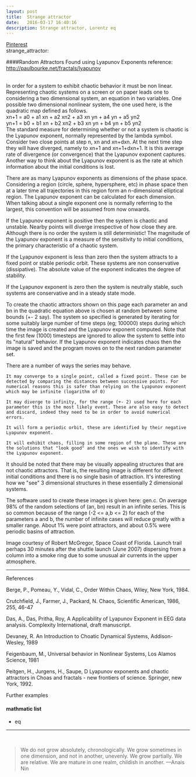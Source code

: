```yaml
---
layout: post
title:  Strange attractor 
date:   2016-03-17 16:40:16
description: Strange attractor, Lorentz eq 
---
```

 <a href="https://www.pinterest.com" target="blank">Pinterest</a><br/>
strange_attractor:
<!--
< a href="https://books.google.co.kr/books?id=mA8ih1AieaYC&pg=PA26&lpg=PA26&dq=strange+attractor++visualization&source=bl&ots=DI-cDBocDu&sig=VQ2w41Jz6zJcJinVlmZACMLqgfk&hl=ko&sa=X&ved=0ahUKEwjFxs2v_8bLAhWBs5QKHQQ8AroQ6AEIWTAL#v=onepage&q=strange%20attractor%20%20visualization&f=false" target="blank">visualization handbook</a><br/>
-->
####Random Attractors Found using Lyapunov Exponents
reference: <a href="http://paulbourke.net/fractals/lyapunov/" target="blank">http://paulbourke.net/fractals/lyapunov</a><br/>

</br>
 In order for a system to exhibit chaotic behavior it must be non linear. Representing chaotic systems on a screen or on paper leads one to considering a two dimensional system, an equation in two variables. One possible two dimensional nonlinear system, the one used here, is the quadratic map defined as follows.
</br>
xn+1 = a0 + a1 xn + a2 xn2 + a3 xn yn + a4 yn + a5 yn2
</br>
yn+1 = b0 + b1 xn + b2 xn2 + b3 xn yn + b4 yn + b5 yn2 
<br> 
 The standard measure for determining whether or not a system is chaotic is the Lyapunov exponent, normally represented by the lambda symbol. Consider two close points at step n, xn and xn+dxn. At the next time step they will have diverged, namely to xn+1 and xn+1+dxn+1. It is this average rate of divergence (or convergence) that the Lyapunov exponent captures. Another way to think about the Lyapunov exponent is as the rate at which information about the initial conditions is lost.

There are as many Lyapunov exponents as dimensions of the phase space. Considering a region (circle, sphere, hypersphere, etc) in phase space then at a later time all trajectories in this region form an n-dimensional elliptical region. The Lyapunov exponent can be calculated for each dimension. When talking about a single exponent one is normally referring to the largest, this convention will be assumed from now onwards.

If the Lyapunov exponent is positive then the system is chaotic and unstable. Nearby points will diverge irrespective of how close they are. Although there is no order the system is still deterministic! The magnitude of the Lyapunov exponent is a measure of the sensitivity to initial conditions, the primary characteristic of a chaotic system.

If the Lyapunov exponent is less than zero then the system attracts to a fixed point or stable periodic orbit. These systems are non conservative (dissipative). The absolute value of the exponent indicates the degree of stability.

If the Lyapunov exponent is zero then the system is neutrally stable, such systems are conservative and in a steady state mode.

To create the chaotic attractors shown on this page each parameter an and bn in the quadratic equation above is chosen at random between some bounds (+- 2 say). The system so specified is generated by iterating for some suitably large number of time steps (eg; 100000) steps during which time the image is created and the Lyapunov exponent computed. Note that the first few (1000) timesteps are ignored to allow the system to settle into its "natural" behavior. If the Lyapunov exponent indicates chaos then the image is saved and the program moves on to the next random parameter set.

There are a number of ways the series may behave.

    It may converge to a single point, called a fixed point. These can be detected by comparing the distances between successive points. For numerical reasons this is safer than relying on the Lyapunov exponent which may be infinite (logarithm of 0)

    It may diverge to infinity, for the range (+- 2) used here for each parameter this is the most likely event. These are also easy to detect and discard, indeed they need to be in order to avoid numerical errors.

    It will form a periodic orbit, these are identified by their negative Lyapunov exponent.

    It will exhibit chaos, filling in some region of the plane. These are the solutions that "look good" and the ones we wish to identify with the Lyapunov exponent.

It should be noted that there may be visually appealing structures that are not chaotic attractors. That is, the resulting image is different for different initial conditions and there is no single basin of attraction. It's interesting how we "see" 3 dimensional structures in these essentially 2 dimensional systems.

The software used to create these images is given here: gen.c. On average 98% of the random selections of (an, bn) result in an infinite series. This is so common because of the range (-2 <= a,b <= 2) for each of the parameters a and b, the number of infinite cases will reduce greatly with a smaller range. About 1% were point attractors, and about 0.5% were periodic basins of attraction.


Image courtesy of Robert McGregor, Space Coast of Florida. Launch trail perhaps 30 minutes after the shuttle launch (June 2007) dispersing from a column into a smoke ring due to some unusual air currents in the upper atmosphere.
<hr>
References

Berge, P., Pomeau, Y., Vidal, C.,
Order Within Chaos, Wiley, New York, 1984.

Crutchfield, J., Farmer, J., Packard, N.
Chaos, Scientific American, 1986, 255, 46-47

Das, A., Das, Pritha, Roy, A
Applicability of Lyapunov Exponent in EEG data analysis. Complexity International, draft manuscript.

Devaney, R.
An Introduction to Choatic Dynamical Systems, Addison-Wesley, 1989

Feigenbaum, M.,
Universal behavior in Nonlinear Systems, Los Alamos Science, 1981

Peitgen, H., Jurgens, H., Saupe, D
Lyapunov exponents and chaotic attractors in Choas and fractals - new frontiers of science. Springer, new York, 1992.

Further examples


#### mathmatic list 
<ul>
	<li>eq</li>
</ul>


<hr>
<br/>

<blockquote>
	We do not grow absolutely, chronologically. We grow sometimes in one dimension, and not in another, unevenly. We grow partially. We are relative. We are mature in one realm, childish in another. 
	—Anais Nin
</blockquote>

